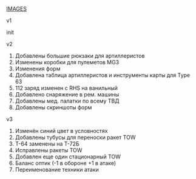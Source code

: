 [IMAGES](https://drive.google.com/drive/folders/1LMBlbwFNLhVGypPlZZ6MxhhNfQurYAX0?usp=sharing)

v1

init

v2

1. Добавлены большие рюкзаки для артиллеристов
2. Изменены коробки для пулеметов MG3
3. Изменения форм
4. Добавлена таблица артиллеристов и инструменты карты для Type 63
5. 112 заряд изменен с RHS на ванильный
6. Добавлено снаряжение в рем. машины
7. Добавлены мед. палатки по всему ТВД
8. Добавлены скриншоты форм

v3

1. Изменён синий цвет в условностях
2. Добавлены тубусы для переноски ракет TOW
3. Т-64 заменены на Т-72Б
4. Исправлены ракеты TOW
5. Добавлен еще один стационарный TOW
6. Баланс оптик (-1 в обороне +1 в атаке)
7. Переименование техники атаки
